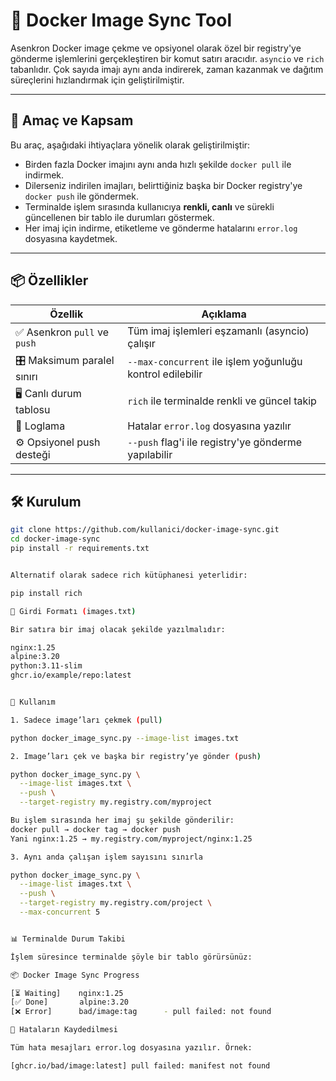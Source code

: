 # 🐳 Docker Image Sync Tool

Asenkron Docker image çekme ve opsiyonel olarak özel bir registry'ye gönderme işlemlerini gerçekleştiren bir komut satırı aracıdır. `asyncio` ve `rich` tabanlıdır. Çok sayıda imajı aynı anda indirerek, zaman kazanmak ve dağıtım süreçlerini hızlandırmak için geliştirilmiştir.

---

## 🎯 Amaç ve Kapsam

Bu araç, aşağıdaki ihtiyaçlara yönelik olarak geliştirilmiştir:

- Birden fazla Docker imajını aynı anda hızlı şekilde `docker pull` ile indirmek.
- Dilerseniz indirilen imajları, belirttiğiniz başka bir Docker registry'ye `docker push` ile göndermek.
- Terminalde işlem sırasında kullanıcıya **renkli, canlı** ve sürekli güncellenen bir tablo ile durumları göstermek.
- Her imaj için indirme, etiketleme ve gönderme hatalarını `error.log` dosyasına kaydetmek.

---

## 📦 Özellikler

| Özellik                       | Açıklama |
|-------------------------------|----------|
| ✅ Asenkron `pull` ve `push`   | Tüm imaj işlemleri eşzamanlı (asyncio) çalışır |
| 🎛 Maksimum paralel sınırı     | `--max-concurrent` ile işlem yoğunluğu kontrol edilebilir |
| 🖥 Canlı durum tablosu         | `rich` ile terminalde renkli ve güncel takip |
| 🧾 Loglama                     | Hatalar `error.log` dosyasına yazılır |
| ⚙️ Opsiyonel push desteği      | `--push` flag'i ile registry'ye gönderme yapılabilir |

---

## 🛠 Kurulum

```bash
git clone https://github.com/kullanici/docker-image-sync.git
cd docker-image-sync
pip install -r requirements.txt


Alternatif olarak sadece rich kütüphanesi yeterlidir:

pip install rich

📁 Girdi Formatı (images.txt)

Bir satıra bir imaj olacak şekilde yazılmalıdır:

nginx:1.25
alpine:3.20
python:3.11-slim
ghcr.io/example/repo:latest


🚀 Kullanım

1. Sadece image’ları çekmek (pull)

python docker_image_sync.py --image-list images.txt

2. Image’ları çek ve başka bir registry’ye gönder (push)

python docker_image_sync.py \
  --image-list images.txt \
  --push \
  --target-registry my.registry.com/myproject

Bu işlem sırasında her imaj şu şekilde gönderilir:
docker pull → docker tag → docker push
Yani nginx:1.25 → my.registry.com/myproject/nginx:1.25

3. Aynı anda çalışan işlem sayısını sınırla

python docker_image_sync.py \
  --image-list images.txt \
  --push \
  --target-registry my.registry.com/project \
  --max-concurrent 5


📊 Terminalde Durum Takibi

İşlem süresince terminalde şöyle bir tablo görürsünüz:

📦 Docker Image Sync Progress

[⏳ Waiting]    nginx:1.25
[✅ Done]       alpine:3.20
[❌ Error]      bad/image:tag      - pull failed: not found

🧾 Hataların Kaydedilmesi

Tüm hata mesajları error.log dosyasına yazılır. Örnek:

[ghcr.io/bad/image:latest] pull failed: manifest not found



























